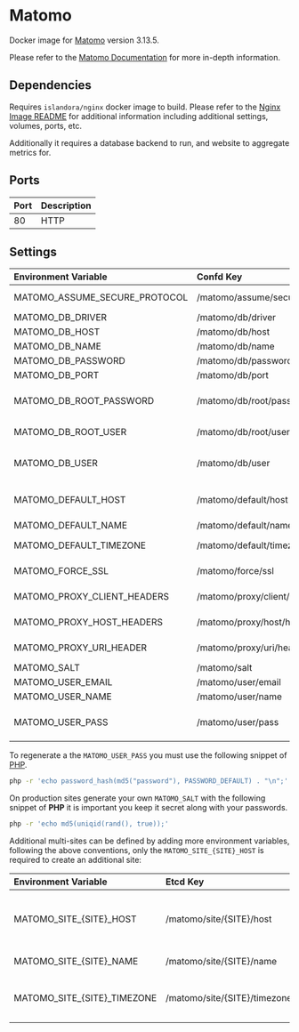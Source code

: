 # Matomo

Docker image for [Matomo] version 3.13.5.

Please refer to the [Matomo Documentation] for more in-depth information.

## Dependencies

Requires `islandora/nginx` docker image to build. Please refer to the
[Nginx Image README](../nginx/README.md) for additional information including
additional settings, volumes, ports, etc.

Additionally it requires a database backend to run, and  website to aggregate
metrics for.

## Ports

| Port | Description |
| :--- | :---------- |
| 80   | HTTP        |

## Settings

| Environment Variable          | Confd Key                      | Default                                                      | Description                                                   |
| :---------------------------- | :----------------------------- | :----------------------------------------------------------- | :------------------------------------------------------------ |
| MATOMO_ASSUME_SECURE_PROTOCOL | /matomo/assume/secure/protocol | 1                                                            | <https://matomo.org/faq/how-to-install/faq_98/>               |
| MATOMO_DB_DRIVER              | /matomo/db/driver              | pdo_mysql                                                    | The database driver to use                                    |
| MATOMO_DB_HOST                | /matomo/db/host                | database                                                     | The database host                                             |
| MATOMO_DB_NAME                | /matomo/db/name                | matomo                                                       | The database name                                             |
| MATOMO_DB_PASSWORD            | /matomo/db/password            | password                                                     | The database user password                                    |
| MATOMO_DB_PORT                | /matomo/db/port                | 3306                                                         | The database port                                             |
| MATOMO_DB_ROOT_PASSWORD       | /matomo/db/root/password       | password                                                     | The root user password (used to create the database / user)   |
| MATOMO_DB_ROOT_USER           | /matomo/db/root/user           | root                                                         | The root user (used to create the database / user)            |
| MATOMO_DB_USER                | /matomo/db/user                | matomo                                                       | The user to create / use when interacting with the database   |
| MATOMO_DEFAULT_HOST           | /matomo/default/host           | islandora.traefik.me                                         | The URL of the default site for which to gather metrics for   |
| MATOMO_DEFAULT_NAME           | /matomo/default/name           | Islandora                                                    | The name of the default site                                  |
| MATOMO_DEFAULT_TIMEZONE       | /matomo/default/timezone       | America/Halifax                                              | The timezone where the default site is hosted                 |
| MATOMO_FORCE_SSL              | /matomo/force/ssl              | 1                                                            | <https://matomo.org/faq/how-to/faq_91/>                       |
| MATOMO_PROXY_CLIENT_HEADERS   | /matomo/proxy/client/headers   | HTTP_X_FORWARDED_FOR                                         | <https://matomo.org/faq/how-to-install/faq_98/>               |
| MATOMO_PROXY_HOST_HEADERS     | /matomo/proxy/host/headers     | HTTP_X_FORWARDED_HOST                                        | <https://matomo.org/faq/how-to-install/faq_98/>               |
| MATOMO_PROXY_URI_HEADER       | /matomo/proxy/uri/header       | 1                                                            | <https://matomo.org/faq/how-to-install/faq_98/>               |
| MATOMO_SALT                   | /matomo/salt                   | 5a472390550bd59e4428a41aa472137b                             | Used to generate hashes.                                      |
| MATOMO_USER_EMAIL             | /matomo/user/email             | admin@example.org                                            | The site administrator email                                  |
| MATOMO_USER_NAME              | /matomo/user/name              | admin                                                        | The site administrator user                                   |
| MATOMO_USER_PASS              | /matomo/user/pass              | $2y$10$S38e7HPM9LI3aOIvcnRsfuMCm4ipNP572QsvbCK60upoHVJ61hMrS | The site administrator's password (See how to generate below) |

To regenerate a the `MATOMO_USER_PASS` you must use the following snippet of
[PHP](https://matomo.org/faq/how-to/faq_191/).

```bash
php -r 'echo password_hash(md5("password"), PASSWORD_DEFAULT) . "\n";'
```

On production sites generate your own `MATOMO_SALT` with the following snippet
of **PHP** it is important you keep it secret along with your passwords.

```bash
php -r 'echo md5(uniqid(rand(), true));'
```

Additional multi-sites can be defined by adding more environment variables,
following the above conventions, only the `MATOMO_SITE_{SITE}_HOST` is required
to create an additional site:

| Environment Variable        | Etcd Key                     | Default         | Description                                         |
| :-------------------------- | :--------------------------- | :-------------- | :-------------------------------------------------- |
| MATOMO_SITE_{SITE}_HOST     | /matomo/site/{SITE}/host     |                 | The URL of the site for which to gather metrics for |
| MATOMO_SITE_{SITE}_NAME     | /matomo/site/{SITE}/name     | {SITE}          | The name of the site                                |
| MATOMO_SITE_{SITE}_TIMEZONE | /matomo/site/{SITE}/timezone | America/Halifax | The timezone the site is hosted in                  |

[Matomo]: https://matomo.org/
[Matomo Documentation]: https://matomo.org/docs/
